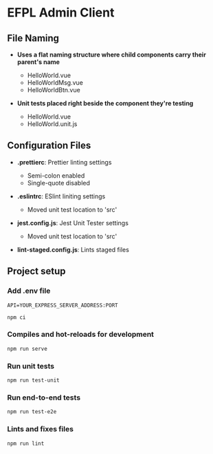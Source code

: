 <!-- prettier-ignore -->
# EFPL Admin Client

## File Naming

- **Uses a flat naming structure where child components carry their parent's name**

  - HelloWorld.vue
  - HelloWorldMsg.vue
  - HelloWorldBtn.vue

- **Unit tests placed right beside the component they're testing**
  - HelloWorld.vue
  - HelloWorld.unit.js

## Configuration Files

- **.prettierc**: Prettier linting settings

  - Semi-colon enabled
  - Single-quote disabled

- **.eslintrc**: ESlint liniting settings
  - Moved unit test location to 'src'
- **jest.config.js**: Jest Unit Tester settings
  - Moved unit test location to 'src'
- **lint-staged.config.js**: Lints staged files

## Project setup

### Add .env file

```
API=YOUR_EXPRESS_SERVER_ADDRESS:PORT
```

```
npm ci
```

### Compiles and hot-reloads for development

```
npm run serve
```

### Run unit tests

```
npm run test-unit
```

### Run end-to-end tests

```
npm run test-e2e
```

### Lints and fixes files

```
npm run lint
```
